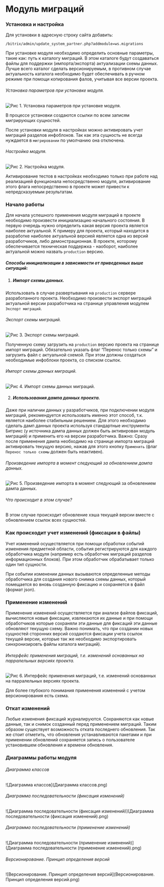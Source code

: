 Модуль миграций
===============

### Установка и настройка

Для установки в адресную строку сайта добавить: 

```
/bitrix/admin/update_system_partner.php?addmodule=ws.migrations
```

При установке модуля необходимо определить основные параметры, такие как: путь к каталогу миграций. В этом каталоге будут создаваться файлы для поддержки (импорта/экспорта) актуализации схемы данных. Лучше всего каталог сделать версионируемым, в противном случае актуальность каталога необходимо будет обеспечивать в ручном режиме при помощи копирования фалов, учитывая все версии проекта.

###### Установка параметров при установке модуля.

![Рис 1. Установка параметров при установке модуля.](image1.png)

В процессе установки создаются ссылки по всем записям мигрирующих сущностей.

После установки модуля в настройках можно активировать учет миграций разделов инфоблоков. Так как эта сущность не всегда нуждается в `мигрировании` по умолчанию она отключена.

###### Настройка модуля.

![Рис 2. Настройка модуля.](image2.png)


Активирование тестов в настройках необходимо только при работе над реализацией функционала непосредственно модуля, активирование этого флага непосредственно в проекте может привести к непредсказуемым результатам.

### Начало работы

Для начала успешного применения модуля миграций в проекте необходимо произвести инициализацию начального состояния. В первую очередь нужно определить какая версия проекта является наиболее актуальной. К примеру для проекта, который находится в разработке наиболее актуальной версией является одна из версий разработчиков, либо демонстрационная. В проекте, которому обеспечивается техническая поддержка - наоборот, наиболее актуальной можно назвать `production` версию. 

##### Способы инициализации в зависимости от приведенных выше ситуаций:

  1. ##### Импорт схемы данных. 
  
  Использовать в случае развертывания на `production` сервере разработанного проекта. Необходимо произвести экспорт миграций актуальной версии разработчика на странице управления модулем `Экспорт миграций`. 
  
  ###### Экспорт схемы миграций.

  ![Рис 3. Экспорт схемы миграций.](image3.png)

  Полученную схему загрузить на `production` версию проекта на странице импорт миграций. Обязательно указать флаг “Перенос только схемы” и загрузить файл с актуальной схемой. При этом должны создаться необходимые инфоблоки проекта, со списком ссылок.
  
  ###### Импорт схемы данных миграций.
  
  ![Рис 4. Импорт схемы данных миграций.](image4.png)

  2. ##### Использования дампа данных проекта. 
  
  Даже при наличии данных у разработчиков, при подключении модуля миграций, рекомендуется использовать именно этот способ, т.к. является наиболее стабильным решением. Для этого необходимо сделать дамп данных проекта используя стандартные инструменты Битрикс (у источника дампа данных должен быть активирован модуль миграций) и применить его на версии разработчика. Важно: Сразу после применения дампа необходимо на странице импорта миграций активировать текущую версию, нажав для этого кнопку `Применить` (флаг `Перенос только схемы` должен быть 
  неактивен). 

  ###### Произведение импорта в момент следующий за обновлением дампа данных.

  ![Рис 5. Произведение импорта в момент следующий за обновлением дампа данных.](image5.png)
  
  ###### Что происходит в этом случае? 
  
  В этом случае происходит обновление хэша текущей версии вместе с обновлением ссылок всех сущностей.
  
### Как происходит учет изменений (фиксации в файлы)

Учет изменений осуществляется при помощи обработки событий изменения предметной области, события регистрируются для каждого обработчика модуля (например есть обработчик миграций разделов информационных блоков). При этом обработчик обрабатывает только один тип сущности.

При событии изменении данных вызываются определенные методы обработчика для создания нового снимка схемы данных, который помещается во вновь созданную фиксацию и сохраняется в файл (формат json).
  
### Применение изменений

Применение изменений осуществляется при анализе файлов фиксаций, вычисляются новые фиксации, извлекаются их данные и при помощи обработчиков которые сохраняли эти данные для фиксаций эти данные обновляют текущую схему. Важно понимать, что при создании новых сущностей сторонних версий создаются фиксации учета ссылок текущей версии, которые так же необходимо экспортировать синхронизировть файлы каталога миграций). 

###### Интерфейс применения миграций, т.е. изменений основанных на парралельных версиях проекта.

![Рис 6. Интерфейс применения миграций, т.е. изменений основанных на парралельных версиях проекта.](image6.png)

Для более глубокого понимания применения изменений с учетом версионирования есть схема.

### Откат изменений

Любые изменения фиксаций журналируются. Сохраняются как новые данные, так и снимок созданный перед применением миграций. Таким образом существует возможность отката последнего обновления. Так же стоит отметить, что обновления устанавливаются пакетами и при применении обновлений сохраняется запись о пользователе установившем обновления и времени обновления.

### Диаграммы работы модуля

###### Диаграмма классов

![Диаграмма классов](Диаграмма классов.png)

###### Диаграмма последовательности (фиксация изменений)

![Диаграмма последовательности (фиксация изменений)](Диаграмма последовательности (фиксация изменений).png)

###### Диаграмма последовательности (применение изменений)

![Диаграмма последовательности (применение изменений)](Диаграмма последовательности (применение изменений).png)

###### Версионирование. Принцип определения версий

![Версионирование. Принцип определения версий](Версионирование. Принцип определения версий.png)


